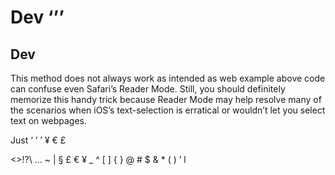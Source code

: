 # Dev ‘’’
## Dev
This method does not always work as intended as web example above code can confuse even Safari’s Reader Mode. Still, you should definitely memorize this handy trick because Reader Mode may help resolve many of the scenarios when iOS’s text-selection is erratical or wouldn’t   let you select text on webpages. 

Just ‘ ’ ’ ¥ € £

<>!?\ … ~ | § £ € ¥ _ ^ [ ] { } @ # $ & * ( ) ’ l